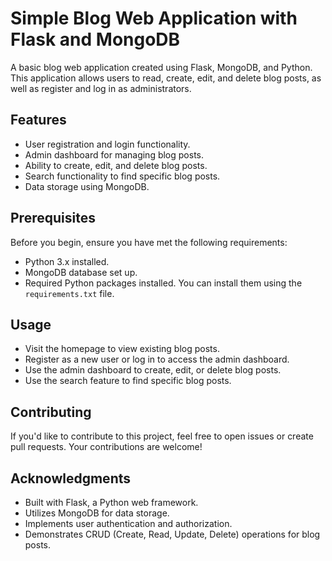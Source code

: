 # Simple Blog Web Application with Flask and MongoDB

A basic blog web application created using Flask, MongoDB, and Python. This application allows users to read, create, edit, and delete blog posts, as well as register and log in as administrators.

## Features

- User registration and login functionality.
- Admin dashboard for managing blog posts.
- Ability to create, edit, and delete blog posts.
- Search functionality to find specific blog posts.
- Data storage using MongoDB.

## Prerequisites

Before you begin, ensure you have met the following requirements:

- Python 3.x installed.
- MongoDB database set up.
- Required Python packages installed. You can install them using the `requirements.txt` file.

## Usage

- Visit the homepage to view existing blog posts.
- Register as a new user or log in to access the admin dashboard.
- Use the admin dashboard to create, edit, or delete blog posts.
- Use the search feature to find specific blog posts.

## Contributing

If you'd like to contribute to this project, feel free to open issues or create pull requests. Your contributions are welcome!


## Acknowledgments

- Built with Flask, a Python web framework.
- Utilizes MongoDB for data storage.
- Implements user authentication and authorization.
- Demonstrates CRUD (Create, Read, Update, Delete) operations for blog posts.
